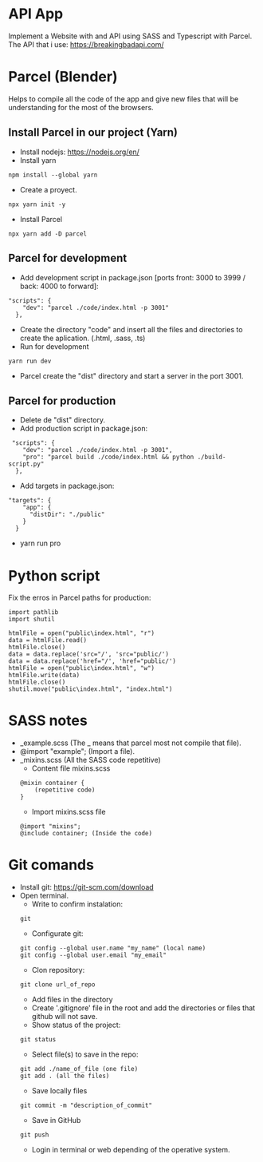 # API App
 Implement a Website with and API using SASS and Typescript with Parcel.
 The API that i use: https://breakingbadapi.com/

# Parcel (Blender)
Helps to compile all the code of the app and give 
new files that will be understanding for the most 
of the browsers.

## Install Parcel in our project (Yarn)
- Install nodejs: https://nodejs.org/en/
- Install yarn
```
npm install --global yarn
```
- Create a proyect.
```
npx yarn init -y
```
- Install Parcel
```
npx yarn add -D parcel
```

## Parcel for development
- Add development script in package.json [ports front: 3000 to 3999 / back: 4000 to forward]:
```
"scripts": {
    "dev": "parcel ./code/index.html -p 3001"
  },
```
- Create the directory "code" and insert all the files and directories to create the aplication. (.html, .sass, .ts)
- Run for development
```
yarn run dev
```
- Parcel create the "dist" directory and start a server in the port 3001.

## Parcel for production
- Delete de "dist" directory.
- Add production script in package.json:
```
 "scripts": {
    "dev": "parcel ./code/index.html -p 3001",
    "pro": "parcel build ./code/index.html && python ./build-script.py"
  },
```
- Add targets in package.json:
```
"targets": {
    "app": {
      "distDir": "./public"
    }
  }
```
- yarn run pro

# Python script
Fix the erros in Parcel paths for production:
```
import pathlib
import shutil

htmlFile = open("public\index.html", "r")
data = htmlFile.read()
htmlFile.close()
data = data.replace('src="/', 'src="public/')
data = data.replace('href="/', 'href="public/')
htmlFile = open("public\index.html", "w")
htmlFile.write(data)
htmlFile.close()
shutil.move("public\index.html", "index.html")
```

# SASS notes
- _example.scss (The _ means that parcel most not compile that file).
- @import "example"; (Import a file).
- _mixins.scss (All the SASS code repetitive)
    - Content file mixins.scss
    ```
    @mixin container {
        (repetitive code)
    }
    ```
    - Import mixins.scss file
    ```
    @import "mixins";
    @include container; (Inside the code)
    ```

# Git comands
- Install git: https://git-scm.com/download
- Open terminal.
    - Write to confirm instalation:
    ```
    git
    ```
    - Configurate git:
    ```
    git config --global user.name "my_name" (local name)
    git config --global user.email "my_email"
    ```
    - Clon repository:
     ```
    git clone url_of_repo
    ```
    - Add files in the directory
    - Create '.gitignore' file in the root and add the directories or files that github will not save.
    - Show status of the project:
    ```
    git status
    ```
    - Select file(s) to save in the repo:
    ```
    git add ./name_of_file (one file)
    git add . (all the files)
    ```
    - Save locally files
    ```
    git commit -m "description_of_commit"
    ```
    - Save in GitHub
    ```
    git push
    ```
    - Login in terminal or web depending of the operative system.